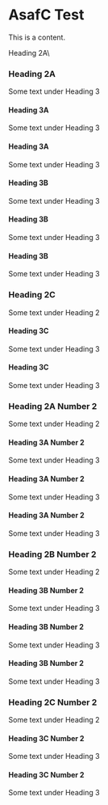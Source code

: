 # AsafC Test

This is a content.

Heading 2A\



### Heading 2A

Some text under Heading 3

#### Heading 3A

Some text under Heading 3

#### Heading 3A

Some text under Heading 3



#### Heading 3B

Some text under Heading 3

#### Heading 3B

Some text under Heading 3

#### Heading 3B

Some text under Heading 3



### Heading 2C

Some text under Heading 2

#### Heading 3C

Some text under Heading 3

#### Heading 3C

Some text under Heading 3



### Heading 2A Number 2

Some text under Heading 2

#### Heading 3A Number 2

Some text under Heading 3

#### Heading 3A Number 2

Some text under Heading 3

#### Heading 3A Number 2

Some text under Heading 3



### Heading 2B Number 2

Some text under Heading 2

#### Heading 3B Number 2

Some text under Heading 3

#### Heading 3B Number 2

Some text under Heading 3

#### Heading 3B Number 2

Some text under Heading 3



### Heading 2C Number 2

Some text under Heading 2

#### Heading 3C Number 2

Some text under Heading 3

#### Heading 3C Number 2

Some text under Heading 3

